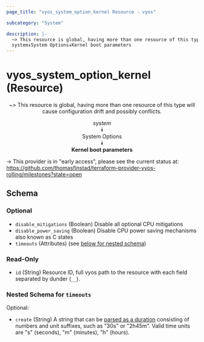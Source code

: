 ```yaml
---
page_title: "vyos_system_option_kernel Resource - vyos"

subcategory: "System"

description: |- 
  ~> This resource is global, having more than one resource of this type will cause configuration drift and possibly conflicts.
  system⯯System Options⯯Kernel boot parameters
---
```


# vyos_system_option_kernel (Resource)
<center>

~> This resource is global, having more than one resource of this type will cause configuration drift and possibly conflicts.

*system*  
⯯  
System Options  
⯯  
**Kernel boot parameters**


</center>

-> This provider is in "early access", please see the current status at: https://github.com/thomasfinstad/terraform-provider-vyos-rolling/milestones?state=open

## Schema

### Optional

- `disable_mitigations` (Boolean) Disable all optional CPU mitigations
- `disable_power_saving` (Boolean) Disable CPU power saving mechanisms also known as C states
- `timeouts` (Attributes) (see [below for nested schema](#nestedatt--timeouts))

### Read-Only

- `id` (String) Resource ID, full vyos path to the resource with each field separated by dunder (`__`).

<a id="nestedatt--timeouts"></a>
### Nested Schema for `timeouts`

Optional:

- `create` (String) A string that can be [parsed as a duration](https://pkg.go.dev/time#ParseDuration) consisting of numbers and unit suffixes, such as &#34;30s&#34; or &#34;2h45m&#34;. Valid time units are &#34;s&#34; (seconds), &#34;m&#34; (minutes), &#34;h&#34; (hours).  
